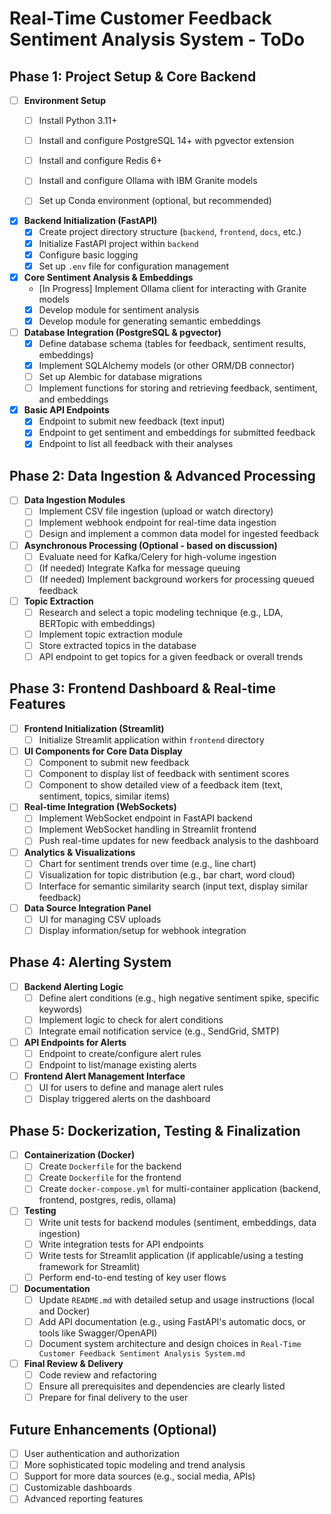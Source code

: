 # Real-Time Customer Feedback Sentiment Analysis System - ToDo

## Phase 1: Project Setup & Core Backend
- [ ] **Environment Setup**
  - [ ] Install Python 3.11+

  - [ ] Install and configure PostgreSQL 14+ with pgvector extension
  - [ ] Install and configure Redis 6+
  - [ ] Install and configure Ollama with IBM Granite models
  - [ ] Set up Conda environment (optional, but recommended)
- [x] **Backend Initialization (FastAPI)**
  - [x] Create project directory structure (`backend`, `frontend`, `docs`, etc.)
  - [x] Initialize FastAPI project within `backend`
  - [x] Configure basic logging
  - [x] Set up `.env` file for configuration management
- [x] **Core Sentiment Analysis & Embeddings**
  - [In Progress] Implement Ollama client for interacting with Granite models
  - [x] Develop module for sentiment analysis
  - [x] Develop module for generating semantic embeddings
- [ ] **Database Integration (PostgreSQL & pgvector)**
  - [x] Define database schema (tables for feedback, sentiment results, embeddings)
  - [x] Implement SQLAlchemy models (or other ORM/DB connector)
  - [ ] Set up Alembic for database migrations
  - [ ] Implement functions for storing and retrieving feedback, sentiment, and embeddings
- [x] **Basic API Endpoints**
  - [x] Endpoint to submit new feedback (text input)
  - [x] Endpoint to get sentiment and embeddings for submitted feedback
  - [x] Endpoint to list all feedback with their analyses

## Phase 2: Data Ingestion & Advanced Processing
- [ ] **Data Ingestion Modules**
  - [ ] Implement CSV file ingestion (upload or watch directory)
  - [ ] Implement webhook endpoint for real-time data ingestion
  - [ ] Design and implement a common data model for ingested feedback
- [ ] **Asynchronous Processing (Optional - based on discussion)**
  - [ ] Evaluate need for Kafka/Celery for high-volume ingestion
  - [ ] (If needed) Integrate Kafka for message queuing
  - [ ] (If needed) Implement background workers for processing queued feedback
- [ ] **Topic Extraction**
  - [ ] Research and select a topic modeling technique (e.g., LDA, BERTopic with embeddings)
  - [ ] Implement topic extraction module
  - [ ] Store extracted topics in the database
  - [ ] API endpoint to get topics for a given feedback or overall trends

## Phase 3: Frontend Dashboard & Real-time Features
- [ ] **Frontend Initialization (Streamlit)**
  - [ ] Initialize Streamlit application within `frontend` directory
- [ ] **UI Components for Core Data Display**
  - [ ] Component to submit new feedback
  - [ ] Component to display list of feedback with sentiment scores
  - [ ] Component to show detailed view of a feedback item (text, sentiment, topics, similar items)
- [ ] **Real-time Integration (WebSockets)**
  - [ ] Implement WebSocket endpoint in FastAPI backend
  - [ ] Implement WebSocket handling in Streamlit frontend
  - [ ] Push real-time updates for new feedback analysis to the dashboard
- [ ] **Analytics & Visualizations**
  - [ ] Chart for sentiment trends over time (e.g., line chart)
  - [ ] Visualization for topic distribution (e.g., bar chart, word cloud)
  - [ ] Interface for semantic similarity search (input text, display similar feedback)
- [ ] **Data Source Integration Panel**
  - [ ] UI for managing CSV uploads
  - [ ] Display information/setup for webhook integration

## Phase 4: Alerting System
- [ ] **Backend Alerting Logic**
  - [ ] Define alert conditions (e.g., high negative sentiment spike, specific keywords)
  - [ ] Implement logic to check for alert conditions
  - [ ] Integrate email notification service (e.g., SendGrid, SMTP)
- [ ] **API Endpoints for Alerts**
  - [ ] Endpoint to create/configure alert rules
  - [ ] Endpoint to list/manage existing alerts
- [ ] **Frontend Alert Management Interface**
  - [ ] UI for users to define and manage alert rules
  - [ ] Display triggered alerts on the dashboard

## Phase 5: Dockerization, Testing & Finalization
- [ ] **Containerization (Docker)**
  - [ ] Create `Dockerfile` for the backend
  - [ ] Create `Dockerfile` for the frontend
  - [ ] Create `docker-compose.yml` for multi-container application (backend, frontend, postgres, redis, ollama)
- [ ] **Testing**
  - [ ] Write unit tests for backend modules (sentiment, embeddings, data ingestion)
  - [ ] Write integration tests for API endpoints
  - [ ] Write tests for Streamlit application (if applicable/using a testing framework for Streamlit)
  - [ ] Perform end-to-end testing of key user flows
- [ ] **Documentation**
  - [ ] Update `README.md` with detailed setup and usage instructions (local and Docker)
  - [ ] Add API documentation (e.g., using FastAPI's automatic docs, or tools like Swagger/OpenAPI)
  - [ ] Document system architecture and design choices in `Real-Time Customer Feedback Sentiment Analysis System.md`
- [ ] **Final Review & Delivery**
  - [ ] Code review and refactoring
  - [ ] Ensure all prerequisites and dependencies are clearly listed
  - [ ] Prepare for final delivery to the user

## Future Enhancements (Optional)
- [ ] User authentication and authorization
- [ ] More sophisticated topic modeling and trend analysis
- [ ] Support for more data sources (e.g., social media, APIs)
- [ ] Customizable dashboards
- [ ] Advanced reporting features
